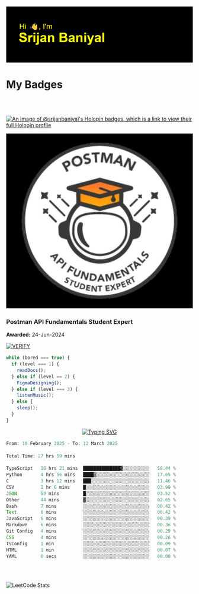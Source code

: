 ![Header](./header.png)

# My Badges

<Br />
<Br />

[![An image of @srijanbaniyal's Holopin badges, which is a link to view their full Holopin profile](https://holopin.me/srijanbaniyal)](https://holopin.io/@srijanbaniyal)

[![Postman API Fundamentals Student Expert](/Postman.jpeg)](https://api.badgr.io/public/assertions/r9BLLy0oTfKJBbkGuDI1zA)

### Postman API Fundamentals Student Expert

**Awarded:** 24-Jun-2024

[![VERIFY](https://img.shields.io/badge/VERIFY-blue)](https://badgecheck.io?url=https%3A%2F%2Fapi.badgr.io%2Fpublic%2Fassertions%2Fr9BLLy0oTfKJBbkGuDI1zA)

```javascript
while (bored === true) {
  if (level === 1) {
    readDocs();
  } else if (level == 2) {
    FigmaDesigning();
  } else if (level === 3) {
    listenMusic();
  } else {
    sleep();
  }
}
```

<p align="center">
  <a href="https://git.io/typing-svg"><img src="https://readme-typing-svg.demolab.com?font=Tilt+Prism&size=30&pause=1000&color=0FF75B&center=true&vCenter=true&width=800&height=80&lines=Time+spent+on+various+Programming+languages" alt="Typing SVG" /></a>
</p>

<!--START_SECTION:waka-->

```TypeScript
From: 10 February 2025 - To: 12 March 2025

Total Time: 27 hrs 59 mins

TypeScript   16 hrs 21 mins  ██████████████▓░░░░░░░░░░   58.44 %
Python       4 hrs 56 mins   ████▒░░░░░░░░░░░░░░░░░░░░   17.65 %
C            3 hrs 12 mins   ███░░░░░░░░░░░░░░░░░░░░░░   11.46 %
CSV          1 hr 6 mins     █░░░░░░░░░░░░░░░░░░░░░░░░   03.99 %
JSON         59 mins         █░░░░░░░░░░░░░░░░░░░░░░░░   03.52 %
Other        44 mins         ▓░░░░░░░░░░░░░░░░░░░░░░░░   02.65 %
Bash         7 mins          ░░░░░░░░░░░░░░░░░░░░░░░░░   00.42 %
Text         6 mins          ░░░░░░░░░░░░░░░░░░░░░░░░░   00.42 %
JavaScript   6 mins          ░░░░░░░░░░░░░░░░░░░░░░░░░   00.39 %
Markdown     6 mins          ░░░░░░░░░░░░░░░░░░░░░░░░░   00.36 %
Git Config   4 mins          ░░░░░░░░░░░░░░░░░░░░░░░░░   00.29 %
CSS          4 mins          ░░░░░░░░░░░░░░░░░░░░░░░░░   00.26 %
TSConfig     1 min           ░░░░░░░░░░░░░░░░░░░░░░░░░   00.09 %
HTML         1 min           ░░░░░░░░░░░░░░░░░░░░░░░░░   00.07 %
YAML         0 secs          ░░░░░░░░░░░░░░░░░░░░░░░░░   00.00 %
```

<!--END_SECTION:waka-->

<Br />
<Br />

![LeetCode Stats](https://leetcard.jacoblin.cool/Srijan-Baniyal?theme=dark&font=Rasa&ext=contest)
